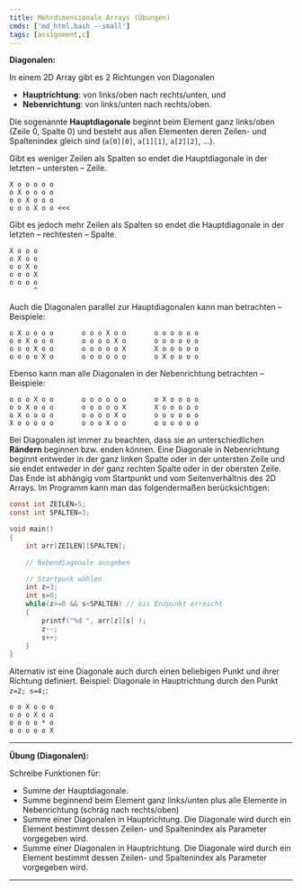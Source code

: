```yaml
---
title: Mehrdimensionale Arrays (Übungen)
cmds: ['md_html.bash --small']
tags: [assignment,c]
---
```


**Diagonalen:**

In einem 2D Array gibt es 2 Richtungen von Diagonalen


- **Hauptrichtung**: von links/oben nach rechts/unten, und
- **Nebenrichtung**: von links/unten nach rechts/oben.

Die sogenannte **Hauptdiagonale** beginnt beim Element ganz links/oben (Zeile 0, Spalte 0) und besteht aus allen Elementen deren Zeilen- und Spaltenindex gleich sind (`a[0][0]`, `a[1][1]`, `a[2][2]`, ...).

Gibt es weniger Zeilen als Spalten so endet die Hauptdiagonale in der letzten – untersten – Zeile.

```
X o o o o o
o X o o o o
o o X o o o
o o o X o o <<<
```



Gibt es jedoch mehr Zeilen als Spalten so endet die Hauptdiagonale in der letzten – rechtesten – Spalte.


```
X o o o
o X o o
o o X o
o o o X
o o o o
      ^
```



Auch die Diagonalen parallel zur Hauptdiagonalen kann man betrachten – Beispiele:


```
o X o o o o       o o o X o o       o o o o o o
o o X o o o       o o o o X o       o o o o o o
o o o X o o       o o o o o X       X o o o o o
o o o o X o       o o o o o o       o X o o o o
```




Ebenso kann man alle Diagonalen in der Nebenrichtung betrachten – Beispiele:


```
o o o X o o       o o o o o o       o X o o o o
o o X o o o       o o o o o X       X o o o o o
o X o o o o       o o o o X o       o o o o o o
X o o o o o       o o o X o o       o o o o o o
```

Bei Diagonalen ist immer zu beachten, dass sie an unterschiedlichen **Rändern** beginnen bzw. enden können.
Eine Diagonale in Nebenrichtung beginnt entweder in der ganz linken Spalte oder in der untersten Zeile und sie endet entweder in der ganz rechten Spalte oder in der obersten Zeile. Das Ende ist abhängig vom Startpunkt und vom Seitenverhältnis des 2D Arrays.
Im Programm kann man das folgendermaßen berücksichtigen:

```c
const int ZEILEN=5;
const int SPALTEN=3;

void main()
{
	int arr[ZEILEN][SPALTEN];
	
	// Nebendiagonale ausgeben

	// Startpunk wählen
	int z=3;
	int s=0;
	while(z>=0 && s<SPALTEN) // bis Endpunkt erreicht
	{
		printf("%d ", arr[z][s] );
		z--;
		s++;
	}
}
```

Alternativ ist eine Diagonale auch durch einen beliebigen Punkt und ihrer Richtung definiert.
Beispiel: Diagonale in Hauptrichtung durch den Punkt `z=2; s=4;`:

```
o o X o o o
o o o X o o
o o o o * o
o o o o o X
```

 

---

**Übung (Diagonalen):**

Schreibe Funktionen für:
- Summe der Hauptdiagonale.
- Summe beginnend beim Element ganz links/unten plus alle Elemente in Nebenrichtung (schräg nach rechts/oben)
- Summe einer Diagonalen in Hauptrichtung. Die Diagonale wird durch ein Element bestimmt dessen Zeilen- und Spaltenindex als Parameter vorgegeben wird.
- Summe einer Diagonalen in Hauptrichtung. Die Diagonale wird durch ein Element bestimmt dessen Zeilen- und Spaltenindex als Parameter vorgegeben wird.



---

